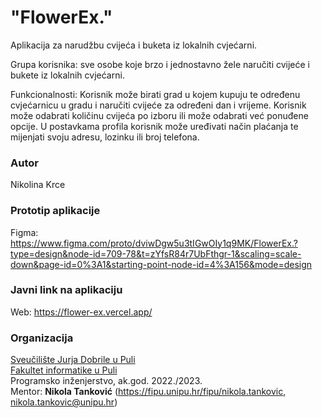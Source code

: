 # "FlowerEx."

Aplikacija za narudžbu cvijeća i buketa iz lokalnih cvjećarni.

Grupa korisnika: sve osobe koje brzo i jednostavno žele naručiti cvijeće i bukete iz lokalnih cvjećarni.

Funkcionalnosti: Korisnik može birati grad u kojem kupuju te određenu cvjećarnicu u gradu i naručiti cvijeće za određeni dan i vrijeme. Korisnik može odabrati količinu cvijeća po izboru ili može odabrati već ponuđene opcije. U postavkama profila korisnik može uređivati način plaćanja te mijenjati svoju adresu, lozinku ili broj telefona.


### Autor
Nikolina Krce


### Prototip aplikacije

Figma:  https://www.figma.com/proto/dviwDgw5u3tIGwOIy1q9MK/FlowerEx.?type=design&node-id=709-78&t=zYfsR84r7UbFthgr-1&scaling=scale-down&page-id=0%3A1&starting-point-node-id=4%3A156&mode=design

### Javni link na aplikaciju

Web: https://flower-ex.vercel.app/

### Organizacija

[Sveučilište Jurja Dobrile u Puli](http://www.unipu.hr/)  
[Fakultet informatike u Puli](https://fipu.unipu.hr/)  
Programsko inženjerstvo, ak.god. 2022./2023.  
Mentor: **Nikola Tanković** (https://fipu.unipu.hr/fipu/nikola.tankovic, nikola.tankovic@unipu.hr)
